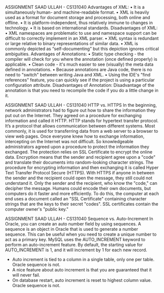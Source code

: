 ASSIGNMENT SAAD ULLAH - CS131040
 Advantages of XML:
• It is a simultaneously human- and machine-readable format.
• XML is heavily used as a format for document storage and processing, both online and offline. • It is platform-independent, thus relatively immune to changes in technology.
• It is based on international standards.
Disadvantages of XML:
• XML namespaces are problematic to use and namespace support can be difficult to correctly implement in an XML parser.
• XML syntax is redundant or large relative to binary representations of similar data.
• XML is commonly depicted as “self-documenting” but this depiction ignores critical ambiguities.
Advantages of Annotations:
• Static type checking - the compiler will check for you where the annotation (once defined properly) is applicable.
• Clean code - it's much easier to see (visually) the meta data defined in annotations. 
• Because annotations are Java code, there is no need to "switch" between writing Java and XML.
• Using the IDE's "find references" feature, you can quickly see if the project is using a particular configuration attribute. 
Disadvantages of Annotation: 
Disadvantage of the annotation is that you need to recompile the code if you do a little change in it.









ASSIGNMENT SAAD ULLAH - CS131040
HTTP vs. HTTPS
In the beginning, network administrators had to figure out how to share the information they put out on the Internet.
They agreed on a procedure for exchanging information and called it HTTP. HTTP stands for hypertext transfer protocol. It’s a protocol that allows communication between different systems. Most commonly, it is used for transferring data from a web server to a browser to view web pages.
Once everyone knew how to exchange information, intercepting on the Internet was not difficult. So knowledgeable administrators agreed upon a procedure to protect the information they exchanged. The protection relies on SSL Certificate to encrypt the online data. Encryption means that the sender and recipient agree upon a "code" and translate their documents into random-looking character strings.
The procedure for encrypting information and then exchanging it is called Hyper Text Transfer Protocol Secure (HTTPS).
With HTTPS if anyone in between the sender and the recipient could open the message, they still could not understand it. Only the sender and the recipient, who know the "code," can decipher the message.
Humans could encode their own documents, but computers do it faster and more efficiently. To do this, the computer at each end uses a document called an "SSL Certificate" containing character strings that are the keys to their secret "codes". SSL certificates contain the computer owner's "public key."









ASSIGNMENT SAAD ULLAH - CS131040
Sequence vs. Auto-Increment
In Oracle, you can create an auto number field by using sequences. A sequence is an object in Oracle that is used to generate a number sequence. This can be useful when you need to create a unique number to act as a primary key.
MySQL uses the AUTO_INCREMENT keyword to perform an auto-increment feature. By default, the starting value for AUTO_INCREMENT is 1, and it will increment by 1 for each new record.
* Auto increment is tied to a column in a single table, only one per table. Oracle sequence is not.
* A nice feature about auto increment is that you are guaranteed that it will never fail.
* On database restart, auto increment is reset to highest column value. Oracle sequence is not.

